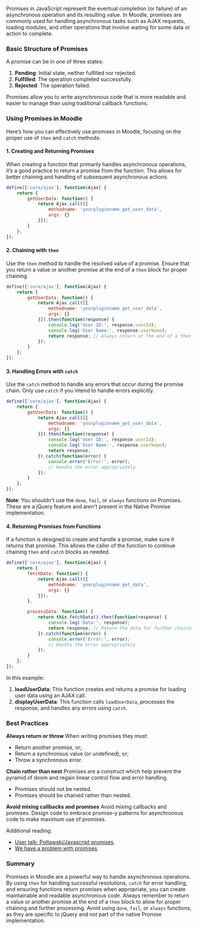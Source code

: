 Promises in JavaScript represent the eventual completion (or failure) of an asynchronous operation and its resulting value. In Moodle, promises are commonly used for handling asynchronous tasks such as AJAX requests, loading modules, and other operations that involve waiting for some data or action to complete.

### Basic Structure of Promises

A promise can be in one of three states:

1. **Pending**: Initial state, neither fulfilled nor rejected.
2. **Fulfilled**: The operation completed successfully.
3. **Rejected**: The operation failed.

Promises allow you to write asynchronous code that is more readable and easier to manage than using traditional callback functions.

### Using Promises in Moodle

Here’s how you can effectively use promises in Moodle, focusing on the proper use of `then` and `catch` methods:

#### 1. Creating and Returning Promises

When creating a function that primarily handles asynchronous operations, it’s a good practice to return a promise from the function. This allows for better chaining and handling of subsequent asynchronous actions.

```javascript
define(['core/ajax'], function(Ajax) {
    return {
        getUserData: function() {
            return Ajax.call([{
                methodname: 'yourpluginname_get_user_data',
                args: {}
            }]);
        }
    };
});
```

#### 2. Chaining with `then`

Use the `then` method to handle the resolved value of a promise. Ensure that you return a value or another promise at the end of a `then` block for proper chaining.

```javascript
define(['core/ajax'], function(Ajax) {
    return {
        getUserData: function() {
            return Ajax.call([{
                methodname: 'yourpluginname_get_user_data',
                args: {}
            }]).then(function(response) {
                console.log('User ID:', response.userId);
                console.log('User Name:', response.userName);
                return response; // Always return at the end of a then block
            });
        }
    };
});
```

#### 3. Handling Errors with `catch`

Use the `catch` method to handle any errors that occur during the promise chain. Only use `catch` if you intend to handle errors explicitly.

```javascript
define(['core/ajax'], function(Ajax) {
    return {
        getUserData: function() {
            return Ajax.call([{
                methodname: 'yourpluginname_get_user_data',
                args: {}
            }]).then(function(response) {
                console.log('User ID:', response.userId);
                console.log('User Name:', response.userName);
                return response;
            }).catch(function(error) {
                console.error('Error:', error);
                // Handle the error appropriately
            });
        }
    };
});
```

**Note**: You shouldn't use the `done`, `fail`, or `always` functions on Promises. These are a jQuery feature and aren't present in the Native Promise implementation.

#### 4. Returning Promises from Functions

If a function is designed to create and handle a promise, make sure it returns that promise. This allows the caller of the function to continue chaining `then` and `catch` blocks as needed.

```javascript
define(['core/ajax'], function(Ajax) {
    return {
        fetchData: function() {
            return Ajax.call([{
                methodname: 'yourpluginname_get_data',
                args: {}
            }]);
        },

        processData: function() {
            return this.fetchData().then(function(response) {
                console.log('Data:', response);
                return response; // Return the data for further chaining
            }).catch(function(error) {
                console.error('Error:', error);
                // Handle the error appropriately
            });
        }
    };
});
```

In this example:

1. **loadUserData**: This function creates and returns a promise for loading user data using an AJAX call.
2. **displayUserData**: This function calls `loadUserData`, processes the response, and handles any errors using `catch`.

### Best Practices
**Always return or throw**
When writing promises they must:

+ Return another promise, or;
+ Return a synchronous value (or undefined), or;
+ Throw a synchronous error.

**Chain rather than nest**
Promises are a construct which help prevent the pyramid of doom and regain linear control flow and error handling.

+ Promises should not be nested.
+ Promises should be chained rather than nested.

**Avoid mixing callbacks and promises**
Avoid mixing callbacks and promises.
Design code to embrace promise-y patterns for asynchronous code to make maximum use of promises.

Additional reading:

+ [User talk: Poltawski/Javascript promises](https://docs.moodle.org/dev/User_talk:Poltawski/Javascript_promises).
+ [We have a problem with promises](https://pouchdb.com/2015/05/18/we-have-a-problem-with-promises.html).

### Summary

Promises in Moodle are a powerful way to handle asynchronous operations. By using `then` for handling successful resolutions, `catch` for error handling, and ensuring functions return promises when appropriate, you can create maintainable and readable asynchronous code. Always remember to return a value or another promise at the end of a `then` block to allow for proper chaining and further processing. Avoid using `done`, `fail`, or `always` functions, as they are specific to jQuery and not part of the native Promise implementation.